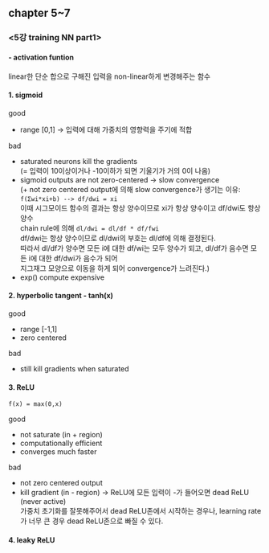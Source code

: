 ## chapter 5~7

### <5강 training NN part1>

#### - activation funtion
linear한 단순 합으로 구해진 입력을 non-linear하게 변경해주는 함수

#### 1. sigmoid
good   
- range [0,1] -> 입력에 대해 가중치의 영향력을 주기에 적합

bad   
- saturated neurons kill the gradients   
(= 입력이 10이상이거나 -10이하가 되면 기울기가 거의 0이 나옴)   
- sigmoid outputs are not zero-centered
-> slow convergence   
(+ not zero centered output에 의해 slow convergence가 생기는 이유:   
```f(Σwi*xi+b) --> df/dwi = xi```   
이때 시그모이드 함수의 결과는 항상 양수이므로 xi가 항상 양수이고 df/dwi도 항상 양수   
chain rule에 의해 ```dl/dwi = dl/df * df/fwi```   
df/dwi는 항상 양수이므로 dl/dwi의 부호는 dl/df에 의해 결정된다.   
따라서 dl/df가 양수면 모든 i에 대한 df/wi는 모두 양수가 되고, dl/df가 음수면 모든 i에 대한 df/dwi가 음수가 되어   
지그재그 모양으로 이동을 하게 되어 convergence가 느려진다.)   
- exp() compute expensive

#### 2. hyperbolic tangent - tanh(x)
good   
- range [-1,1]
- zero centered 

bad   
- still kill gradients when saturated

#### 3. ReLU
```
f(x) = max(0,x)
```
good
- not saturate (in + region)
- computationally efficient
- converges much faster

bad
- not zero centered output
- kill gradient (in - region)
-> ReLU에 모든 입력이 -가 들어오면 dead ReLU (never active)   
가중치 초기화를 잘못해주어서 dead ReLU존에서 시작하는 경우나, learning rate가 너무 큰 경우 dead ReLU존으로 빠질 수 있다.

#### 4. leaky ReLU


